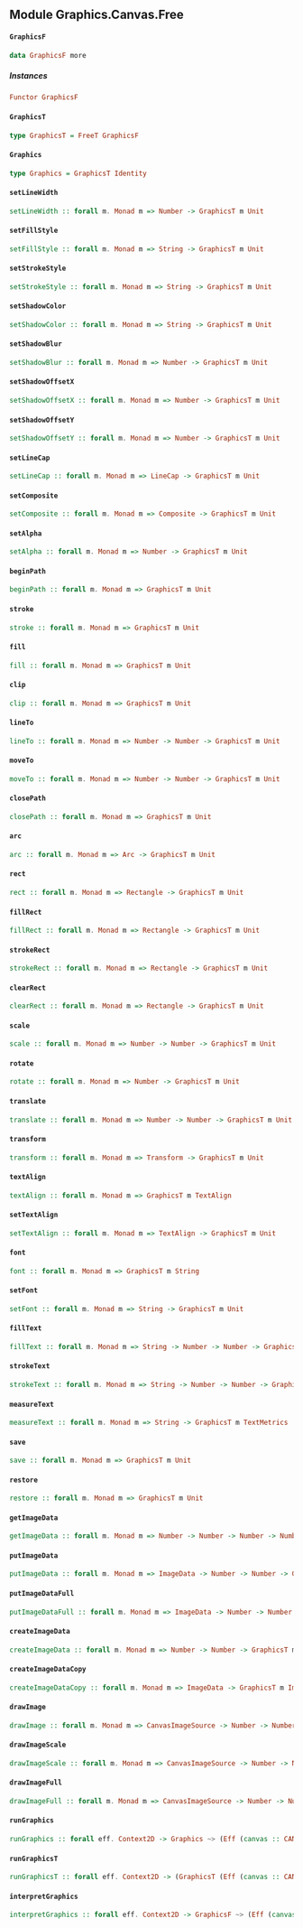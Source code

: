 ## Module Graphics.Canvas.Free

#### `GraphicsF`

``` purescript
data GraphicsF more
```

##### Instances
``` purescript
Functor GraphicsF
```

#### `GraphicsT`

``` purescript
type GraphicsT = FreeT GraphicsF
```

#### `Graphics`

``` purescript
type Graphics = GraphicsT Identity
```

#### `setLineWidth`

``` purescript
setLineWidth :: forall m. Monad m => Number -> GraphicsT m Unit
```

#### `setFillStyle`

``` purescript
setFillStyle :: forall m. Monad m => String -> GraphicsT m Unit
```

#### `setStrokeStyle`

``` purescript
setStrokeStyle :: forall m. Monad m => String -> GraphicsT m Unit
```

#### `setShadowColor`

``` purescript
setShadowColor :: forall m. Monad m => String -> GraphicsT m Unit
```

#### `setShadowBlur`

``` purescript
setShadowBlur :: forall m. Monad m => Number -> GraphicsT m Unit
```

#### `setShadowOffsetX`

``` purescript
setShadowOffsetX :: forall m. Monad m => Number -> GraphicsT m Unit
```

#### `setShadowOffsetY`

``` purescript
setShadowOffsetY :: forall m. Monad m => Number -> GraphicsT m Unit
```

#### `setLineCap`

``` purescript
setLineCap :: forall m. Monad m => LineCap -> GraphicsT m Unit
```

#### `setComposite`

``` purescript
setComposite :: forall m. Monad m => Composite -> GraphicsT m Unit
```

#### `setAlpha`

``` purescript
setAlpha :: forall m. Monad m => Number -> GraphicsT m Unit
```

#### `beginPath`

``` purescript
beginPath :: forall m. Monad m => GraphicsT m Unit
```

#### `stroke`

``` purescript
stroke :: forall m. Monad m => GraphicsT m Unit
```

#### `fill`

``` purescript
fill :: forall m. Monad m => GraphicsT m Unit
```

#### `clip`

``` purescript
clip :: forall m. Monad m => GraphicsT m Unit
```

#### `lineTo`

``` purescript
lineTo :: forall m. Monad m => Number -> Number -> GraphicsT m Unit
```

#### `moveTo`

``` purescript
moveTo :: forall m. Monad m => Number -> Number -> GraphicsT m Unit
```

#### `closePath`

``` purescript
closePath :: forall m. Monad m => GraphicsT m Unit
```

#### `arc`

``` purescript
arc :: forall m. Monad m => Arc -> GraphicsT m Unit
```

#### `rect`

``` purescript
rect :: forall m. Monad m => Rectangle -> GraphicsT m Unit
```

#### `fillRect`

``` purescript
fillRect :: forall m. Monad m => Rectangle -> GraphicsT m Unit
```

#### `strokeRect`

``` purescript
strokeRect :: forall m. Monad m => Rectangle -> GraphicsT m Unit
```

#### `clearRect`

``` purescript
clearRect :: forall m. Monad m => Rectangle -> GraphicsT m Unit
```

#### `scale`

``` purescript
scale :: forall m. Monad m => Number -> Number -> GraphicsT m Unit
```

#### `rotate`

``` purescript
rotate :: forall m. Monad m => Number -> GraphicsT m Unit
```

#### `translate`

``` purescript
translate :: forall m. Monad m => Number -> Number -> GraphicsT m Unit
```

#### `transform`

``` purescript
transform :: forall m. Monad m => Transform -> GraphicsT m Unit
```

#### `textAlign`

``` purescript
textAlign :: forall m. Monad m => GraphicsT m TextAlign
```

#### `setTextAlign`

``` purescript
setTextAlign :: forall m. Monad m => TextAlign -> GraphicsT m Unit
```

#### `font`

``` purescript
font :: forall m. Monad m => GraphicsT m String
```

#### `setFont`

``` purescript
setFont :: forall m. Monad m => String -> GraphicsT m Unit
```

#### `fillText`

``` purescript
fillText :: forall m. Monad m => String -> Number -> Number -> GraphicsT m Unit
```

#### `strokeText`

``` purescript
strokeText :: forall m. Monad m => String -> Number -> Number -> GraphicsT m Unit
```

#### `measureText`

``` purescript
measureText :: forall m. Monad m => String -> GraphicsT m TextMetrics
```

#### `save`

``` purescript
save :: forall m. Monad m => GraphicsT m Unit
```

#### `restore`

``` purescript
restore :: forall m. Monad m => GraphicsT m Unit
```

#### `getImageData`

``` purescript
getImageData :: forall m. Monad m => Number -> Number -> Number -> Number -> GraphicsT m ImageData
```

#### `putImageData`

``` purescript
putImageData :: forall m. Monad m => ImageData -> Number -> Number -> GraphicsT m Unit
```

#### `putImageDataFull`

``` purescript
putImageDataFull :: forall m. Monad m => ImageData -> Number -> Number -> Number -> Number -> Number -> Number -> GraphicsT m Unit
```

#### `createImageData`

``` purescript
createImageData :: forall m. Monad m => Number -> Number -> GraphicsT m ImageData
```

#### `createImageDataCopy`

``` purescript
createImageDataCopy :: forall m. Monad m => ImageData -> GraphicsT m ImageData
```

#### `drawImage`

``` purescript
drawImage :: forall m. Monad m => CanvasImageSource -> Number -> Number -> GraphicsT m Unit
```

#### `drawImageScale`

``` purescript
drawImageScale :: forall m. Monad m => CanvasImageSource -> Number -> Number -> Number -> Number -> GraphicsT m Unit
```

#### `drawImageFull`

``` purescript
drawImageFull :: forall m. Monad m => CanvasImageSource -> Number -> Number -> Number -> Number -> Number -> Number -> Number -> Number -> GraphicsT m Unit
```

#### `runGraphics`

``` purescript
runGraphics :: forall eff. Context2D -> Graphics ~> (Eff (canvas :: CANVAS | eff))
```

#### `runGraphicsT`

``` purescript
runGraphicsT :: forall eff. Context2D -> (GraphicsT (Eff (canvas :: CANVAS | eff))) ~> (Eff (canvas :: CANVAS | eff))
```

#### `interpretGraphics`

``` purescript
interpretGraphics :: forall eff. Context2D -> GraphicsF ~> (Eff (canvas :: CANVAS | eff))
```



